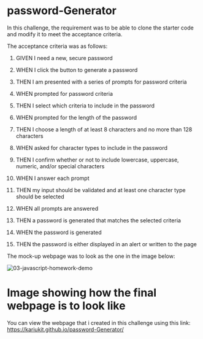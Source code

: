 # password-Generator


In this challenge, the requirement was to be able to clone the starter code and modify it to meet the acceptance criteria. 

The acceptance criteria was as follows:

1. GIVEN I need a new, secure password

2. WHEN I click the button to generate a password

3. THEN I am presented with a series of prompts for password criteria

4. WHEN prompted for password criteria

5. THEN I select which criteria to include in the password

6. WHEN prompted for the length of the password

7. THEN I choose a length of at least 8 characters and no more than 128 characters

8. WHEN asked for character types to include in the password

9. THEN I confirm whether or not to include lowercase, uppercase, numeric, and/or special characters

10. WHEN I answer each prompt

11. THEN my input should be validated and at least one character type should be selected

12. WHEN all prompts are answered

13. THEN a password is generated that matches the selected criteria

14. WHEN the password is generated

15. THEN the password is either displayed in an alert or written to the page



The mock-up webpage was to look as the one in the image below:

![03-javascript-homework-demo](https://user-images.githubusercontent.com/108309963/183271714-c5ecac72-12e2-40af-abd7-cd3b0d0cb377.png)

# Image showing how the final webpage is to look like



You can view the webpage that i created in this challenge using this link: https://kariukit.github.io/password-Generator/
